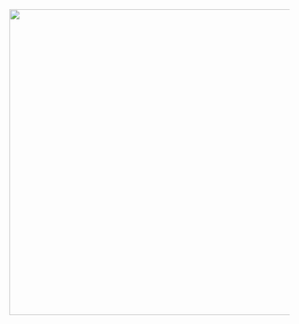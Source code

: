 <img src="https://github.com/estudiomaisum/Mobiliarios_para_primeira_infancia/assets/135167314/5d0ea132-8383-4a76-8caa-3c07de644d17" width="550px"/>
